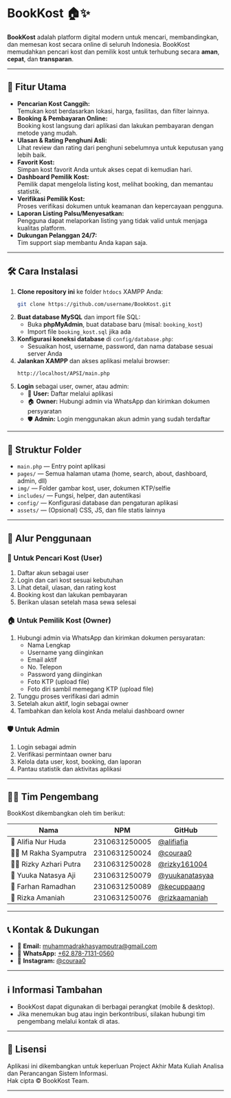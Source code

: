 # BookKost 🏠✨

**BookKost** adalah platform digital modern untuk mencari, membandingkan, dan memesan kost secara online di seluruh Indonesia. BookKost memudahkan pencari kost dan pemilik kost untuk terhubung secara **aman**, **cepat**, dan **transparan**.

---

## 🚀 Fitur Utama

- **Pencarian Kost Canggih:**  
  Temukan kost berdasarkan lokasi, harga, fasilitas, dan filter lainnya.
- **Booking & Pembayaran Online:**  
  Booking kost langsung dari aplikasi dan lakukan pembayaran dengan metode yang mudah.
- **Ulasan & Rating Penghuni Asli:**  
  Lihat review dan rating dari penghuni sebelumnya untuk keputusan yang lebih baik.
- **Favorit Kost:**  
  Simpan kost favorit Anda untuk akses cepat di kemudian hari.
- **Dashboard Pemilik Kost:**  
  Pemilik dapat mengelola listing kost, melihat booking, dan memantau statistik.
- **Verifikasi Pemilik Kost:**  
  Proses verifikasi dokumen untuk keamanan dan kepercayaan pengguna.
- **Laporan Listing Palsu/Menyesatkan:**  
  Pengguna dapat melaporkan listing yang tidak valid untuk menjaga kualitas platform.
- **Dukungan Pelanggan 24/7:**  
  Tim support siap membantu Anda kapan saja.

---

## 🛠️ Cara Instalasi

1. **Clone repository ini** ke folder `htdocs` XAMPP Anda:
   ```bash
   git clone https://github.com/username/BookKost.git
   ```
2. **Buat database MySQL** dan import file SQL:
   - Buka **phpMyAdmin**, buat database baru (misal: `booking_kost`)
   - Import file `booking_kost.sql` jika ada
3. **Konfigurasi koneksi database** di `config/database.php`:
   - Sesuaikan host, username, password, dan nama database sesuai server Anda
4. **Jalankan XAMPP** dan akses aplikasi melalui browser:
   ```
   http://localhost/APSI/main.php
   ```
5. **Login** sebagai user, owner, atau admin:
   - 👤 **User:** Daftar melalui aplikasi
   - 🏠 **Owner:** Hubungi admin via WhatsApp dan kirimkan dokumen persyaratan
   - 🛡️ **Admin:** Login menggunakan akun admin yang sudah terdaftar

---

## 📁 Struktur Folder

- `main.php` — Entry point aplikasi
- `pages/` — Semua halaman utama (home, search, about, dashboard, admin, dll)
- `img/` — Folder gambar kost, user, dokumen KTP/selfie
- `includes/` — Fungsi, helper, dan autentikasi
- `config/` — Konfigurasi database dan pengaturan aplikasi
- `assets/` — (Opsional) CSS, JS, dan file statis lainnya

---

## 🔄 Alur Penggunaan

### 👤 Untuk Pencari Kost (User)
1. Daftar akun sebagai user
2. Login dan cari kost sesuai kebutuhan
3. Lihat detail, ulasan, dan rating kost
4. Booking kost dan lakukan pembayaran
5. Berikan ulasan setelah masa sewa selesai

### 🏠 Untuk Pemilik Kost (Owner)
1. Hubungi admin via WhatsApp dan kirimkan dokumen persyaratan:
    - Nama Lengkap
    - Username yang diinginkan
    - Email aktif
    - No. Telepon
    - Password yang diinginkan
    - Foto KTP (upload file)
    - Foto diri sambil memegang KTP (upload file)
2. Tunggu proses verifikasi dari admin
3. Setelah akun aktif, login sebagai owner
4. Tambahkan dan kelola kost Anda melalui dashboard owner

### 🛡️ Untuk Admin
1. Login sebagai admin
2. Verifikasi permintaan owner baru
3. Kelola data user, kost, booking, dan laporan
4. Pantau statistik dan aktivitas aplikasi

---

## 👨‍💻 Tim Pengembang

BookKost dikembangkan oleh tim berikut:

| Nama                  | NPM              | GitHub                                      |
|-----------------------|------------------|---------------------------------------------|
| 🧕 Alifia Nur Huda       | 2310631250005    | [@alifiafia](https://github.com/alifiafia)         |
| 👨‍💻 M Rakha Syamputra     | 2310631250024    | [@couraa0](https://github.com/couraa0)     |
| 👨‍💻 Rizky Azhari Putra    | 2310631250028    | [@rizky161004](https://github.com/rizky161004)   |
| 👩 Yuuka Natasya Aji     | 2310631250079    | [@yuukanatasyaa](https://github.com/yuukanatasyaa)     |
| 👦 Farhan Ramadhan       | 2310631250089    | [@kecuppaang](https://github.com/kecuppaang)       |
| 👩 Rizka Amaniah         | 2310631250076    | [@rizkaamaniah](https://github.com/rizkaamaniah)           |

---

## 📞 Kontak & Dukungan

- 📧 **Email:** muhammadrakhasyamputra@gmail.com
- 📱 **WhatsApp:** [+62 878-7131-0560](https://wa.me/6287871310560)
- 📸 **Instagram:** [@couraa0](https://instagram.com/couraa0)

---

## ℹ️ Informasi Tambahan

- BookKost dapat digunakan di berbagai perangkat (mobile & desktop).
- Jika menemukan bug atau ingin berkontribusi, silakan hubungi tim pengembang melalui kontak di atas.

---

## 📝 Lisensi

Aplikasi ini dikembangkan untuk keperluan Project Akhir Mata Kuliah Analisa dan Perancangan Sistem Informasi.  
Hak cipta &copy; BookKost Team.

---
